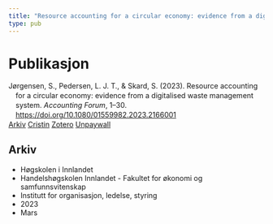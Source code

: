 ```yaml
---
title: "Resource accounting for a circular economy: evidence from a digitalised waste management system"
type: pub
---
```

<h1>Publikasjon</h1>
<article id="csl-bib-container-Z43XHDRA" class="csl-bib-container">
  <div class="csl-bib-body" style="line-height: 1.35; padding-left: 1em; text-indent:-1em;">
  <div class="csl-entry">J&#xF8;rgensen, S., Pedersen, L. J. T., &amp; Skard, S. (2023). Resource accounting for a circular economy: evidence from a digitalised waste management system. <i>Accounting Forum</i>, 1&#x2013;30. <a href="https://doi.org/10.1080/01559982.2023.2166001">https://doi.org/10.1080/01559982.2023.2166001</a></div>
</div>
  <div class="csl-bib-buttons">
    <a href="#taxonomy-article-Z43XHDRA" class="csl-bib-button">Arkiv</a>
    <a href="https://app.cristin.no/results/show.jsf?id=2135364" alt="Cristin URL" class="csl-bib-button">Cristin</a>
    <a href="http://zotero.org/groups/5022929/items/Z43XHDRA" alt="Zotero URL" class="csl-bib-button">Zotero</a>
    <a href="https://doi.org/10.1080/01559982.2023.2166001" class="csl-bib-button">Unpaywall</a>
  </div>
  <div id="csl-bib-meta-container-Z43XHDRA"></div>
</article>
<div id="csl-bib-meta-Z43XHDRA" class="csl-bib-meta">
  <article id="taxonomy-article-Z43XHDRA" class="taxonomy-article">
    <h1>Arkiv</h1>
    <ul>
      <li>Høgskolen i Innlandet</li>
      <li>Handelshøgskolen Innlandet - Fakultet for økonomi og samfunnsvitenskap</li>
      <li>Institutt for organisasjon, ledelse, styring</li>
      <li>2023</li>
      <li>Mars</li>
    </ul>
  </article>
</div>

